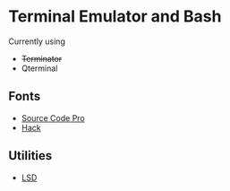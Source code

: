 # Terminal Emulator and Bash

Currently using 
- ~~Terminator~~
- Qterminal

## Fonts
- [Source Code Pro](https://github.com/adobe-fonts/source-code-pro)
- [Hack](https://github.com/ryanoasis/nerd-fonts/tree/master/patched-fonts/Hack)

## Utilities
- [LSD](https://github.com/Peltoche/lsd)


